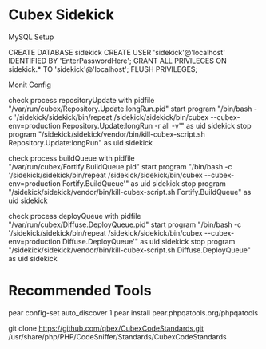 Cubex Sidekick
========

MySQL Setup

  CREATE DATABASE sidekick
  CREATE USER 'sidekick'@'localhost' IDENTIFIED BY 'EnterPasswordHere';
  GRANT ALL PRIVILEGES ON sidekick.* TO 'sidekick'@'localhost';
  FLUSH PRIVILEGES;

Monit Config

check process repositoryUpdate
  with pidfile "/var/run/cubex/Repository.Update:longRun.pid"
    start program "/bin/bash -c '/sidekick/sidekick/bin/repeat /sidekick/sidekick/bin/cubex --cubex-env=production Repository.Update:longRun -r all -v'" as uid sidekick
    stop program "/sidekick/sidekick/vendor/bin/kill-cubex-script.sh Repository.Update:longRun" as uid sidekick

check process buildQueue
  with pidfile "/var/run/cubex/Fortify.BuildQueue.pid"
    start program "/bin/bash -c '/sidekick/sidekick/bin/repeat  /sidekick/sidekick/bin/cubex --cubex-env=production Fortify.BuildQueue'" as uid sidekick
    stop program "/sidekick/sidekick/vendor/bin/kill-cubex-script.sh Fortify.BuildQueue" as uid sidekick

check process deployQueue
  with pidfile "/var/run/cubex/Diffuse.DeployQueue.pid"
    start program "/bin/bash -c '/sidekick/sidekick/bin/repeat  /sidekick/sidekick/bin/cubex --cubex-env=production Diffuse.DeployQueue'" as uid sidekick
    stop program "/sidekick/sidekick/vendor/bin/kill-cubex-script.sh Diffuse.DeployQueue" as uid sidekick


# Recommended Tools
pear config-set auto_discover 1
pear install pear.phpqatools.org/phpqatools


git clone https://github.com/qbex/CubexCodeStandards.git /usr/share/php/PHP/CodeSniffer/Standards/CubexCodeStandards
